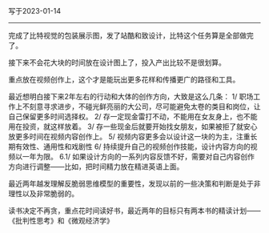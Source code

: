写于2023-01-14

-----

完成了比特视觉的包装展示图，发了站酷和致设计，比特这个任务算是全部做完了。

接下来不会花大块的时间放在设计图上了，投入产出比较不是很划算。

重点放在视频创作上，这个才是能玩出更多花样和传播更广的路径和工具。

最近想明白接下来2年左右的行动和大体的创作方向，大致是这么几条：
1/ 职场工作上不刻意寻求进步，不碰光鲜亮丽的大公司，尽可能避免太卷的类目和岗位，让自己保留更多时间选择权。
2/ 存一定现金雷打不动，不能用在女友身上，也不能用在投资，就这样放着。
3/ 存一些现金后就要开始找女朋友，如果被拒了就安心放更多时间在视频内容创作上。
5/ 视频内容更多会以设计这一块的为主，注重长期有效性、通用性和戏剧性
6/ 持续提升自己的视频创作技能，设计内容方向的视频以一年为限。
6.1/ 如果设计方向的一系列内容反馈不好，需要对自己内容创作方向进行调整——比如，把时间精力放在精进英语上面。

最近两年越发理解反脆弱思维模型的重要性，发现以前的一些决策和判断是处于非理性以及非常脆弱的。

读书决定不再贪，重点花时间读好书，最近两年的目标只有两本书的精读计划——《批判性思考》和《微观经济学》
